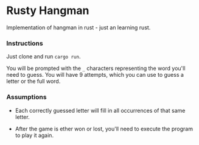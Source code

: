 # Rusty Hangman

Implementation of hangman in rust - just an learning rust.

### Instructions

Just clone and run `cargo run`.

You will be prompted with the `_` characters representing the word you'll need to guess.
You will have 9 attempts, which you can use to guess a letter or the full word.

### Assumptions

- Each correctly guessed letter will fill in all occurrences of that same letter.

- After the game is ether won or lost, you'll need to execute the program to play it again.
